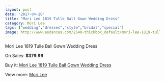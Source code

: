 ```yaml
---
layout: post
date: '2017-04-20'
title: "Mori Lee 1819 Tulle Ball Gown Wedding Dress"
category: Mori Lee
tags: ["wedding","dresses","style","bridal","special"]
image: http://www.eudances.com/2540-thickbox_default/mori-lee-1819-tulle-ball-gown-wedding-dress.jpg
---
```

Mori Lee 1819 Tulle Ball Gown Wedding Dress

On Sales: **$379.99**
<a href="https://www.eudances.com/en/mori-lee/846-mori-lee-1819-tulle-ball-gown-wedding-dress.html"><amp-img layout="responsive" width="600" height="600" src="//www.eudances.com/2540-thickbox_default/mori-lee-1819-tulle-ball-gown-wedding-dress.jpg" alt="Mori Lee 1819 Tulle Ball Gown Wedding Dress 0" /></a>
<a href="https://www.eudances.com/en/mori-lee/846-mori-lee-1819-tulle-ball-gown-wedding-dress.html"><amp-img layout="responsive" width="600" height="600" src="//www.eudances.com/2542-thickbox_default/mori-lee-1819-tulle-ball-gown-wedding-dress.jpg" alt="Mori Lee 1819 Tulle Ball Gown Wedding Dress 1" /></a>
<a href="https://www.eudances.com/en/mori-lee/846-mori-lee-1819-tulle-ball-gown-wedding-dress.html"><amp-img layout="responsive" width="600" height="600" src="//www.eudances.com/2541-thickbox_default/mori-lee-1819-tulle-ball-gown-wedding-dress.jpg" alt="Mori Lee 1819 Tulle Ball Gown Wedding Dress 2" /></a>

Buy it: [Mori Lee 1819 Tulle Ball Gown Wedding Dress](https://www.eudances.com/en/mori-lee/846-mori-lee-1819-tulle-ball-gown-wedding-dress.html "Mori Lee 1819 Tulle Ball Gown Wedding Dress")

View more: [Mori Lee](https://www.eudances.com/en/9-mori-lee "Mori Lee")